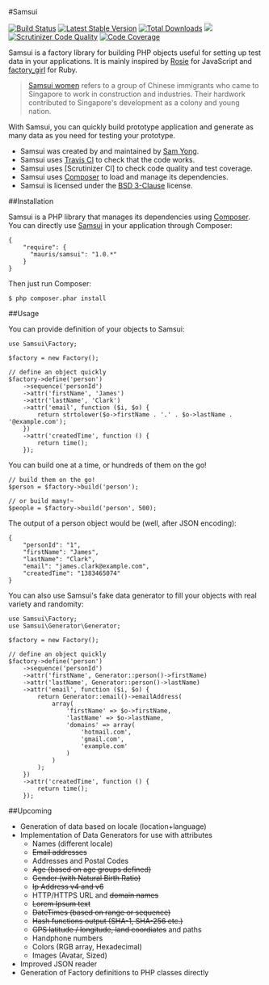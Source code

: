 #Samsui

[![Build Status](http://img.shields.io/travis/mauris/samsui.svg)](https://travis-ci.org/mauris/samsui) [![Latest Stable Version](http://img.shields.io/packagist/v/mauris/samsui.svg)](https://packagist.org/packages/mauris/samsui) [![Total Downloads](http://img.shields.io/packagist/dm/mauris/samsui.svg)](https://packagist.org/packages/mauris/samsui) [![](http://img.shields.io/badge/license-BSD%203--Clause-brightgreen.svg)](license.md) [![Scrutinizer Code Quality](https://scrutinizer-ci.com/g/mauris/samsui/badges/quality-score.png?s=6b2205353be4190d48d7ba39dbf8f072d78e76ce)](https://scrutinizer-ci.com/g/mauris/samsui/) [![Code Coverage](https://scrutinizer-ci.com/g/mauris/samsui/badges/coverage.png?s=464892ae6edf1ce667b7d11ae0fb3216bc33470d)](https://scrutinizer-ci.com/g/mauris/samsui/)

Samsui is a factory library for building PHP objects useful for setting up test data in your applications. It is mainly inspired by [Rosie](https://github.com/bkeepers/rosie) for JavaScript and [factory_girl](https://github.com/thoughtbot/factory_girl) for Ruby.

> [Samsui women](https://en.wikipedia.org/wiki/Samsui_women) refers to a group of Chinese immigrants who came to Singapore to work in construction and industries. Their hardwork contributed to Singapore's development as a colony and young nation.

With Samsui, you can quickly build prototype application and generate as many data as you need for testing your prototype.

- Samsui was created by and maintained by [Sam Yong](https://github.com/mauris).
- Samsui uses [Travis CI](https://travis-ci.org/mauris/samsui) to check that the code works.
- Samsui uses [Scrutinizer CI] to check code quality and test coverage.
- Samsui uses [Composer](https://getcomposer.org/) to load and manage its dependencies.
- Samsui is licensed under the [BSD 3-Clause](license.md) license.

##Installation

Samsui is a PHP library that manages its dependencies using [Composer](http://getcomposer.org). You can directly use [Samsui](https://packagist.org/packages/mauris/samsui/) in your application through Composer:

    {
        "require": {
          "mauris/samsui": "1.0.*"
        }
    }

Then just run Composer:

    $ php composer.phar install

##Usage

You can provide definition of your objects to Samsui:

	use Samsui\Factory;

	$factory = new Factory();

	// define an object quickly
	$factory->define('person')
		->sequence('personId')
		->attr('firstName', 'James')
        ->attr('lastName', 'Clark')
        ->attr('email', function ($i, $o) {
            return strtolower($o->firstName . '.' . $o->lastName . '@example.com');
        })
		->attr('createdTime', function () {
			return time();
		});

You can build one at a time, or hundreds of them on the go!

	// build them on the go!
	$person = $factory->build('person');

	// or build many!~
	$people = $factory->build('person', 500);

The output of a person object would be (well, after JSON encoding):

    {
        "personId": "1",
        "firstName": "James",
        "lastName": "Clark",
        "email": "james.clark@example.com",
        "createdTime": "1383465074"
    }

You can also use Samsui's fake data generator to fill your objects with real variety and randomity:

    use Samsui\Factory;
    use Samsui\Generator\Generator;

    $factory = new Factory();

    // define an object quickly
    $factory->define('person')
        ->sequence('personId')
        ->attr('firstName', Generator::person()->firstName)
        ->attr('lastName', Generator::person()->lastName)
        ->attr('email', function ($i, $o) {
            return Generator::email()->emailAddress(
                array(
                    'firstName' => $o->firstName,
                    'lastName' => $o->lastName,
                    'domains' => array(
                        'hotmail.com',
                        'gmail.com',
                        'example.com'
                    )
                )
            );
        })
        ->attr('createdTime', function () {
            return time();
        });

##Upcoming

- Generation of data based on locale (location+language)
- Implementation of Data Generators for use with attributes
  - Names (different locale)
  - <del>Email addresses</del>
  - Addresses and Postal Codes
  - <del>Age (based on age groups defined)</del>
  - <del>Gender (with Natural Birth Ratio)</del>
  - <del>Ip Address v4 and v6</del>
  - HTTP/HTTPS URL and <del>domain names</del>
  - <del>Lorem Ipsum text</del>
  - <del>DateTimes (based on range or sequence)</del>
  - <del>Hash functions output (SHA-1, SHA-256 etc.)</del>
  - <del>GPS latitude / longitude, land coordiates</del> and paths
  - Handphone numbers
  - Colors (RGB array, Hexadecimal)
  - Images (Avatar, Sized)
- Improved JSON reader
- Generation of Factory definitions to PHP classes directly
